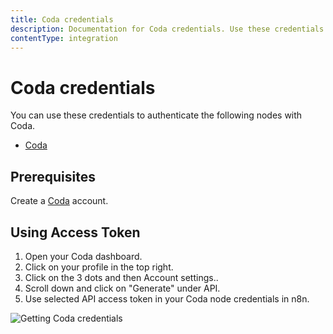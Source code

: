 ```yaml
---
title: Coda credentials
description: Documentation for Coda credentials. Use these credentials to authenticate Coda in n8n, a workflow automation platform.
contentType: integration
---
```


# Coda credentials

You can use these credentials to authenticate the following nodes with Coda.

- [Coda](/integrations/builtin/app-nodes/n8n-nodes-base.coda/)

## Prerequisites

Create a [Coda](https://www.coda.io/) account.

## Using Access Token

1. Open your Coda dashboard.
2. Click on your profile in the top right.
3. Click on the 3 dots and then Account settings..
4. Scroll down and click on "Generate" under API.
5. Use selected API access token in your Coda node credentials in n8n.


![Getting Coda credentials](/_images/integrations/builtin/credentials/coda/using-access-token.gif)

